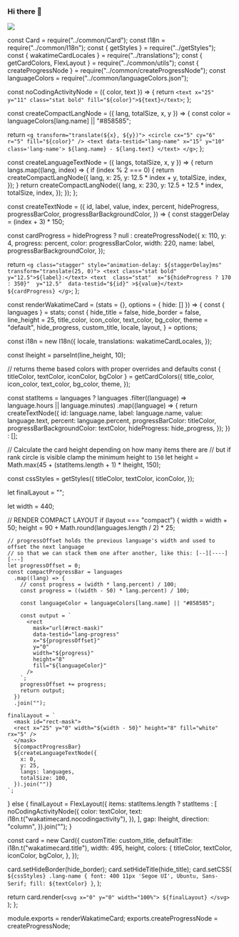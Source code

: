 ### Hi there 👋

<!--
**gizempesen/gizempesen** is a ✨ _special_ ✨ repository because its `README.md` (this file) appears on your GitHub profile.

Here are some ideas to get you started:

- 🔭 I’m currently working on 
- 🌱 I’m currently learning ...
- 👯 I’m looking to collaborate on ...
- 🤔 I’m looking for help with ...
- 💬 Ask me about ...
- 📫 How to reach me: ...
- 😄 Pronouns: ...
- ⚡ Fun fact: ...
-->

<a href="https://github.com/gizempesen">
  <img align="center" src="https://github-readme-stats.anuraghazra1.vercel.app/api/top-langs/?username=gizempesen&layout=compact&theme=radical" />
</a>



const Card = require("../common/Card");
const I18n = require("../common/I18n");
const { getStyles } = require("../getStyles");
const { wakatimeCardLocales } = require("../translations");
const { getCardColors, FlexLayout } = require("../common/utils");
const { createProgressNode } = require("../common/createProgressNode");
const languageColors = require("../common/languageColors.json");

const noCodingActivityNode = ({ color, text }) => {
  return `
    <text x="25" y="11" class="stat bold" fill="${color}">${text}</text>
  `;
};

const createCompactLangNode = ({ lang, totalSize, x, y }) => {
  const color = languageColors[lang.name] || "#858585";

  return `
    <g transform="translate(${x}, ${y})">
      <circle cx="5" cy="6" r="5" fill="${color}" />
      <text data-testid="lang-name" x="15" y="10" class='lang-name'>
        ${lang.name} - ${lang.text}
      </text>
    </g>
  `;
};

const createLanguageTextNode = ({ langs, totalSize, x, y }) => {
  return langs.map((lang, index) => {
    if (index % 2 === 0) {
      return createCompactLangNode({
        lang,
        x: 25,
        y: 12.5 * index + y,
        totalSize,
        index,
      });
    }
    return createCompactLangNode({
      lang,
      x: 230,
      y: 12.5 + 12.5 * index,
      totalSize,
      index,
    });
  });
};

const createTextNode = ({
  id,
  label,
  value,
  index,
  percent,
  hideProgress,
  progressBarColor,
  progressBarBackgroundColor,
}) => {
  const staggerDelay = (index + 3) * 150;

  const cardProgress = hideProgress
    ? null
    : createProgressNode({
        x: 110,
        y: 4,
        progress: percent,
        color: progressBarColor,
        width: 220,
        name: label,
        progressBarBackgroundColor,
      });

  return `
    <g class="stagger" style="animation-delay: ${staggerDelay}ms" transform="translate(25, 0)">
      <text class="stat bold" y="12.5">${label}:</text>
      <text 
        class="stat" 
        x="${hideProgress ? 170 : 350}" 
        y="12.5" 
        data-testid="${id}"
      >${value}</text>
      ${cardProgress}
    </g>
  `;
};

const renderWakatimeCard = (stats = {}, options = { hide: [] }) => {
  const { languages } = stats;
  const {
    hide_title = false,
    hide_border = false,
    line_height = 25,
    title_color,
    icon_color,
    text_color,
    bg_color,
    theme = "default",
    hide_progress,
    custom_title,
    locale,
    layout,
  } = options;

  const i18n = new I18n({
    locale,
    translations: wakatimeCardLocales,
  });

  const lheight = parseInt(line_height, 10);

  // returns theme based colors with proper overrides and defaults
  const { titleColor, textColor, iconColor, bgColor } = getCardColors({
    title_color,
    icon_color,
    text_color,
    bg_color,
    theme,
  });

  const statItems = languages
    ? languages
        .filter((language) => language.hours || language.minutes)
        .map((language) => {
          return createTextNode({
            id: language.name,
            label: language.name,
            value: language.text,
            percent: language.percent,
            progressBarColor: titleColor,
            progressBarBackgroundColor: textColor,
            hideProgress: hide_progress,
          });
        })
    : [];

  // Calculate the card height depending on how many items there are
  // but if rank circle is visible clamp the minimum height to `150`
  let height = Math.max(45 + (statItems.length + 1) * lheight, 150);

  const cssStyles = getStyles({
    titleColor,
    textColor,
    iconColor,
  });

  let finalLayout = "";

  let width = 440;

  // RENDER COMPACT LAYOUT
  if (layout === "compact") {
    width = width + 50;
    height = 90 + Math.round(languages.length / 2) * 25;

    // progressOffset holds the previous language's width and used to offset the next language
    // so that we can stack them one after another, like this: [--][----][---]
    let progressOffset = 0;
    const compactProgressBar = languages
      .map((lang) => {
        // const progress = (width * lang.percent) / 100;
        const progress = ((width - 50) * lang.percent) / 100;

        const languageColor = languageColors[lang.name] || "#858585";

        const output = `
          <rect
            mask="url(#rect-mask)" 
            data-testid="lang-progress"
            x="${progressOffset}" 
            y="0"
            width="${progress}" 
            height="8"
            fill="${languageColor}"
          />
        `;
        progressOffset += progress;
        return output;
      })
      .join("");

    finalLayout = `
      <mask id="rect-mask">
      <rect x="25" y="0" width="${width - 50}" height="8" fill="white" rx="5" />
      </mask>
      ${compactProgressBar}
      ${createLanguageTextNode({
        x: 0,
        y: 25,
        langs: languages,
        totalSize: 100,
      }).join("")}
    `;
  } else {
    finalLayout = FlexLayout({
      items: statItems.length
        ? statItems
        : [
            noCodingActivityNode({
              color: textColor,
              text: i18n.t("wakatimecard.nocodingactivity"),
            }),
          ],
      gap: lheight,
      direction: "column",
    }).join("");
  }

  const card = new Card({
    customTitle: custom_title,
    defaultTitle: i18n.t("wakatimecard.title"),
    width: 495,
    height,
    colors: {
      titleColor,
      textColor,
      iconColor,
      bgColor,
    },
  });

  card.setHideBorder(hide_border);
  card.setHideTitle(hide_title);
  card.setCSS(
    `
    ${cssStyles}
    .lang-name { font: 400 11px 'Segoe UI', Ubuntu, Sans-Serif; fill: ${textColor} }
    `,
  );

  return card.render(`
    <svg x="0" y="0" width="100%">
      ${finalLayout}
    </svg> 
  `);
};

module.exports = renderWakatimeCard;
exports.createProgressNode = createProgressNode;
